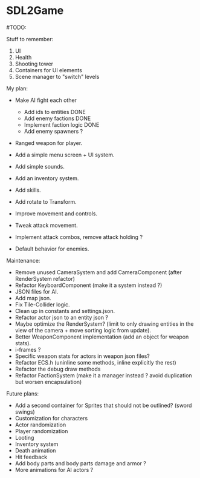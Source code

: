 # SDL2Game

#TODO:

Stuff to remember:
1. UI
2. Health
3. Shooting tower
4. Containers for UI elements
5. Scene manager to "switch" levels

My plan:
- Make AI fight each other
    - Add ids to entities DONE
    - Add enemy factions DONE
    - Implement faction logic DONE
    - Add enemy spawners ?

- Ranged weapon for player.
- Add a simple menu screen + UI system.
- Add simple sounds.
- Add an inventory system.
- Add skills.
- Add rotate to Transform.
- Improve movement and controls.
- Tweak attack movement.
- Implement attack combos, remove attack holding ?
- Default behavior for enemies.

Maintenance:
- Remove unused CameraSystem and add CameraComponent (after RenderSystem refactor)
- Refactor KeyboardComponent (make it a system instead ?)
- JSON files for AI.
- Add map json.
- Fix Tile-Collider logic.
- Clean up in constants and settings.json.
- Refactor actor json to an entity json ?
- Maybe optimize the RenderSystem? (limit to only drawing entities in the view of the camera + move sorting logic from update).
- Better WeaponComponent implementation (add an object for weapon stats).
- i-frames ?
- Specific weapon stats for actors in weapon json files?
- Refactor ECS.h (uninline some methods, inline explicitly the rest)
- Refactor the debug draw methods
- Refactor FactionSystem (make it a manager instead ? avoid duplication but worsen encapsulation)

Future plans:
- Add a second container for Sprites that should not be outlined? (sword swings)
- Customization for characters
- Actor randomization
- Player randomization
- Looting
- Inventory system
- Death animation
- Hit feedback
- Add body parts and body parts damage and armor ?
- More animations for AI actors ?